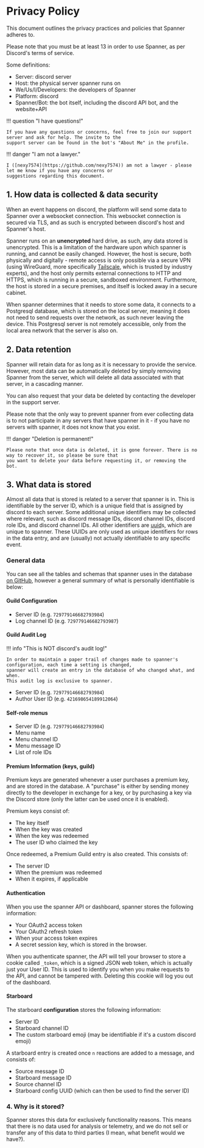 # Privacy Policy

This document outlines the privacy practices and policies that Spanner adheres to.

Please note that you must be at least 13 in order to use Spanner, as per Discord's terms of service.

Some definitions:
- Server: discord server
- Host: the physical server spanner runs on
- We/Us/I/Developers: the developers of Spanner
- Platform: discord
- Spanner/Bot: the bot itself, including the discord API bot, and the website+API

!!! question "I have questions!"

    If you have any questions or concerns, feel free to join our support server and ask for help. The invite to the
    support server can be found in the bot's "About Me" in the profile.

!!! danger "I am not a lawyer."

    I ([nexy7574](https://github.com/nexy7574)) am not a lawyer - please let me know if you have any concerns or
    suggestions regarding this document.

## 1. How data is collected & data security

When an event happens on discord, the platform will send some data to Spanner over a websocket connection.
This websocket connection is secured via TLS, and as such is encrypted between discord's host and Spanner's host.

Spanner runs on an **unencrypted** hard drive, as such, any data stored is unencrypted. This is a limitation of the
hardware upon which spanner is running, and cannot be easily changed.
However, the host is secure, both physically and digitally - remote access is only possible via a secure VPN
(using WireGuard, more specifically [Tailscale](https://tailscale.com/), which is trusted by industry experts), and
the host only permits external connections to HTTP and HTTPS, which is running in a secure, sandboxed environment.
Furthermore, the host is stored in a secure premises, and itself is locked away in a secure cabinet.

When spanner determines that it needs to store some data, it connects to a Postgresql database, which is stored on
the local server, meaning it does not need to send requests over the network, as such never leaving the device.
This Postgresql server is not remotely accessible, only from the local area network that the server is also on.

## 2. Data retention

Spanner will retain data for as long as it is necessary to provide the service. However, most data can be automatically
deleted by simply removing Spanner from the server, which will delete all data associated with that server, in a
cascading manner.

You can also request that your data be deleted by contacting the developer in the support server.

Please note that the only way to prevent spanner from ever collecting data is to not participate in any servers that
have spanner in it - if you have no servers with spanner, it does not know that you exist.

!!! danger "Deletion is permanent!"

    Please note that once data is deleted, it is gone forever. There is no way to recover it, so please be sure that
    you want to delete your data before requesting it, or removing the bot.


## 3. What data is stored

Almost all data that is stored is related to a server that spanner is in. This is identifiable by the server ID, which
is a unique field that is assigned by discord to each server.
Some additional unique identifiers may be collected where relevant, such as discord message IDs, discord channel IDs,
discord role IDs, and discord channel IDs.
All other identifiers are [uuid](https://en.wikipedia.org/wiki/Universally_unique_identifier)s, which are unique to
spanner. These UUIDs are only used as unique identifiers for rows in the data entry, and are (usually) not actually
identifiable to any specific event.

### General data

You can see all the tables and schemas that spanner uses in the database
[on GitHub](https://github.com/nexy7574/spanner-v3/blob/dev/spanner/share/database.py), however a general summary
of what is personally identifiable is below:

#### Guild Configuration

- Server ID (e.g. `729779146682793984`)
- Log channel ID (e.g. `729779146682793987`)

#### Guild Audit Log

!!! info "This is NOT discord's audit log!"

    In order to maintain a paper trail of changes made to spanner's configuration, each time a setting is changed,
    spanner will create an entry in the database of who changed what, and when.
    This audit log is exclusive to spanner.

- Server ID (e.g. `729779146682793984`)
- Author User ID (e.g. `421698654189912064`)

#### Self-role menus

- Server ID (e.g. `729779146682793984`)
- Menu name
- Menu channel ID
- Menu message ID
- List of role IDs

#### Premium Information (keys, guild)

Premium keys are generated whenever a user purchases a premium key, and are stored in the database.
A "purchase" is either by sending money directly to the developer in exchange for a key, or by purchasing a key
via the Discord store (only the latter can be used once it is enabled).

Premium keys consist of:

- The key itself
- When the key was created
- When the key was redeemed
- The user ID who claimed the key

Once redeemed, a Premium Guild entry is also created. This consists of:

- The server ID
- When the premium was redeemed
- When it expires, if applicable

#### Authentication

When you use the spanner API or dashboard, spanner stores the following information:

- Your OAuth2 access token
- Your OAuth2 refresh token
- When your access token expires
- A secret session key, which is stored in the browser.

When you authenticate spanner, the API will tell your browser to store a cookie called `_token`, which is a signed
JSON web token, which is actually just your User ID. This is used to identify you when you make requests to the API,
and cannot be tampered with. Deleting this cookie will log you out of the dashboard.


#### Starboard

The starboard __configuration__ stores the following information:

- Server ID
- Starboard channel ID
- The custom starboard emoji (may be identifiable if it's a custom discord emoji)

A starboard entry is created once `n` reactions are added to a message, and consists of:

- Source message ID
- Starboard message ID
- Source channel ID
- Starboard config UUID (which can then be used to find the server ID)


### 4. Why is it stored?

Spanner stores this data for exclusively functionality reasons. This means that there is no data used for analysis
or telemetry, and we do not sell or transfer any of this data to third parties (I mean, what benefit would we have?).
